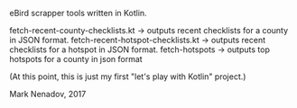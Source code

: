 eBird scrapper tools written in Kotlin. 

fetch-recent-county-checklists.kt -> outputs recent checklists for a county in JSON format.
fetch-recent-hotspot-checklists.kt -> outputs recent checklists for a hotspot in JSON format.
fetch-hotspots -> outputs top hotspots for a county in json format

(At this point, this is just my first "let's play with Kotlin" project.)

Mark Nenadov, 2017
